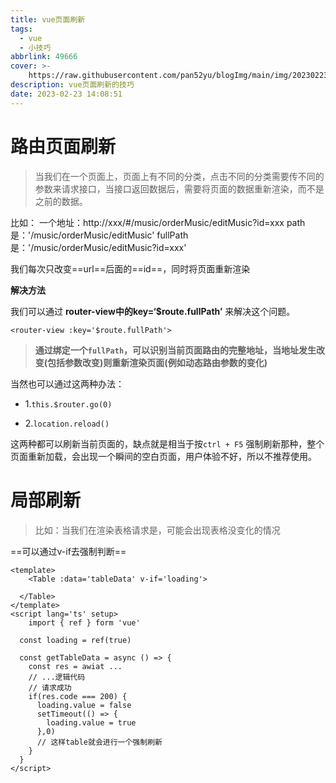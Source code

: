 ```yaml
---
title: vue页面刷新
tags:
  - vue
  - 小技巧
abbrlink: 49666
cover: >-
    https://raw.githubusercontent.com/pan52yu/blogImg/main/img/20230223141304.png
description: vue页面刷新的技巧
date: 2023-02-23 14:08:51
---
```


# 路由页面刷新

> 当我们在一个页面上，页面上有不同的分类，点击不同的分类需要传不同的参数来请求接口，当接口返回数据后，需要将页面的数据重新渲染，而不是之前的数据。

比如：
一个地址：http://xxx/#/music/orderMusic/editMusic?id=xxx
path 是：'/music/orderMusic/editMusic'
fullPath 是：'/music/orderMusic/editMusic?id=xxx'

我们每次只改变==url==后面的==id==，同时将页面重新渲染

**解决方法**

我们可以通过 **router-view中的key=‘$route.fullPath’** 来解决这个问题。

```vue
<router-view :key='$route.fullPath'>
```

> **通过绑定一个`fullPath`，可以识别当前页面路由的完整地址，当地址发生改变(包括参数改变)则重新渲染页面(例如动态路由参数的变化)**

当然也可以通过这两种办法：

+ 1.`this.$router.go(0)`

+ 2.`location.reload()`

这两种都可以刷新当前页面的，缺点就是相当于按`ctrl + F5` 强制刷新那种，整个页面重新加载，会出现一个瞬间的空白页面，用户体验不好，所以不推荐使用。



# 局部刷新

> 比如：当我们在渲染表格请求是，可能会出现表格没变化的情况

==可以通过v-if去强制判断==

```vue
<template>
	<Table :data='tableData' v-if='loading'>
    
  </Table>
</template>
<script lang='ts' setup>
	import { ref } form 'vue'
  
  const loading = ref(true)
  
  const getTableData = async () => {
    const res = awiat ...
    // ...逻辑代码
    // 请求成功
    if(res.code === 200) {
      loading.value = false
      setTimeout(() => {
        loading.value = true
      },0)
      // 这样table就会进行一个强制刷新
    }
  }
</script>
```

